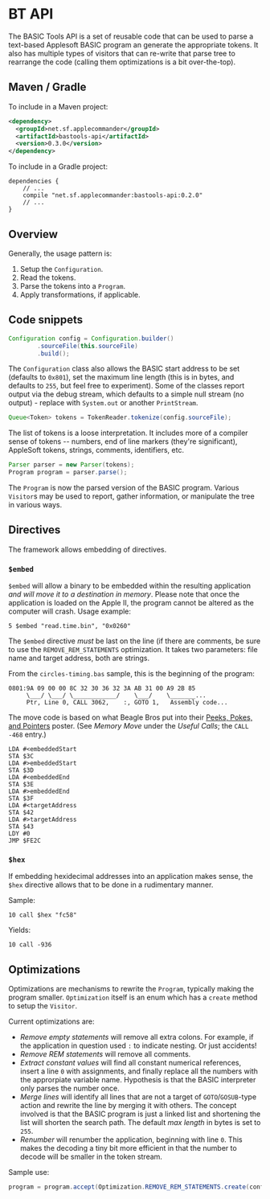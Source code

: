 # BT API

The BASIC Tools API is a set of reusable code that can be used to parse a text-based Applesoft BASIC program an generate the appropriate tokens.  It also has multiple types of visitors that can re-write that parse tree to rearrange the code (calling them optimizations is a bit over-the-top).

## Maven / Gradle

To include in a Maven project:

```xml
<dependency>
  <groupId>net.sf.applecommander</groupId>
  <artifactId>bastools-api</artifactId>
  <version>0.3.0</version>
</dependency>
```

To include in a Gradle project:

```
dependencies {
    // ...
    compile "net.sf.applecommander:bastools-api:0.2.0"
    // ...
}
```

## Overview

Generally, the usage pattern is:
1. Setup the `Configuration`.
2. Read the tokens.
3. Parse the tokens into a `Program`.
4. Apply transformations, if applicable.

## Code snippets

```java
Configuration config = Configuration.builder()
        .sourceFile(this.sourceFile)
        .build();
```

The `Configuration` class also allows the BASIC start address to be set (defaults to `0x801`), set the maximum line length (this is in bytes, and defaults to `255`, but feel free to experiment).  Some of the classes report output via the debug stream, which defaults to a simple null stream (no output) - replace with `System.out` or another `PrintStream`.

```java
Queue<Token> tokens = TokenReader.tokenize(config.sourceFile);
```

The list of tokens is a loose interpretation. It includes more of a compiler sense of tokens -- numbers, end of line markers (they're significant), AppleSoft tokens, strings, comments, identifiers, etc.

```java
Parser parser = new Parser(tokens);
Program program = parser.parse();
```

The `Program` is now the parsed version of the BASIC program.  Various `Visitor`s may be used to report, gather information, or manipulate the tree in various ways.

## Directives

The framework allows embedding of directives.

### `$embed`

`$embed` will allow a binary to be embedded within the resulting application *and will move it to a destination in memory*. Please note that once the application is loaded on the Apple II, the program cannot be altered as the computer will crash.  Usage example:

```
5 $embed "read.time.bin", "0x0260"
```

The `$embed` directive _must_ be last on the line (if there are comments, be sure to use the `REMOVE_REM_STATEMENTS` optimization. It takes two parameters: file name and target address, both are strings.

From the `circles-timing.bas` sample, this is the beginning of the program:

```
0801:9A 09 00 00 8C 32 30 36 32 3A AB 31 00 A9 2B 85
     \___/ \___/ \____________/    \___/    \_______...
     Ptr, Line 0, CALL 3062,    :, GOTO 1,   Assembly code...     
``` 

The move code is based on what Beagle Bros put into their [Peeks, Pokes, and Pointers](https://beagle.applearchives.com/Posters/Poster%202.pdf) poster.  (See _Memory Move_ under the *Useful Calls*; the `CALL -468` entry.)

```
LDA #<embeddedStart
STA $3C
LDA #>embeddedStart
STA $3D
LDA #<embeddedEnd
STA $3E
LDA #>embeddedEnd
STA $3F
LDA #<targetAddress
STA $42
LDA #>targetAddress
STA $43
LDY #0
JMP $FE2C
```

### `$hex`

If embedding hexidecimal addresses into an application makes sense, the `$hex` directive allows that to be done in a rudimentary manner.

Sample:

```
10 call $hex "fc58"
```

Yields:

```
10 call -936
```

## Optimizations

Optimizations are mechanisms to rewrite the `Program`, typically making the program smaller. `Optimization` itself is an enum which has a `create` method to setup the `Visitor`.

Current optimizations are:
* _Remove empty statements_ will remove all extra colons.  For example, if the application in question used `:` to indicate nesting. Or just accidents!
* _Remove REM statements_ will remove all comments.
* _Extract constant values_ will find all constant numerical references, insert a line `0` with assignments, and finally replace all the numbers with the approrpiate variable name. Hypothesis is that the BASIC interpreter only parses the number once.
* _Merge lines_ will identify all lines that are not a target of `GOTO`/`GOSUB`-type action and rewrite the line by merging it with others.  The concept involved is that the BASIC program is just a linked list and shortening the list will shorten the search path.  The default *max length* in bytes is set to `255`. 
* _Renumber_ will renumber the application, beginning with line `0`. This makes the decoding a tiny bit more efficient in that the number to decode will be smaller in the token stream.

Sample use:

```java
program = program.accept(Optimization.REMOVE_REM_STATEMENTS.create(config));
```
